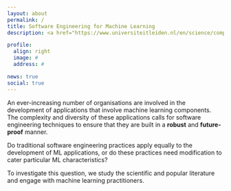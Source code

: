 ```yaml
---
layout: about
permalink: /
title: Software Engineering for Machine Learning
description: <a href="https://www.universiteitleiden.nl/en/science/computer-science" target="_blank">LIACS, Leiden University.</a> Niels Bohrweg 1, 2333 CA Leiden, The Netherlands # <a href="" target="_blank"></a>

profile:
  align: right
  image: #
  address: #

news: true
social: true
---
```


An ever-increasing number of organisations are involved in the development of applications that involve machine learning components. The complexity and diversity of these applications calls for software engineering techniques to ensure that they are built in a **robust** and **future-proof** manner.

Do traditional software engineering practices apply equally to the development of ML applications, or do these practices need modification to cater particular ML characteristics?

To investigate this question, we study the scientific and popular literature and engage with machine learning practitioners.
